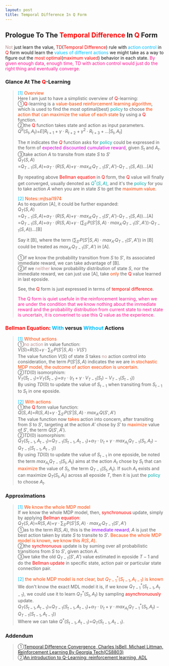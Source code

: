 ```yaml
---
layout: post
title: Temporal Difference In Q Form
---
```


## Prologue To The <font color="Red">Temporal Difference</font> In <font color="Red">Q</font> Form
<p class="message">
<font color="RosyBrown">Not</font> just learn the value, <font color="Red">TD</font>(<font color="Red">Temporal Difference</font>) rule with <font color="DeepSkyBlue">action control</font> in <font color="Red">Q</font> form would learn the <font color="DeepSkyBlue">values of different actions</font> we might take as a way to figure out the <font color="Red">most optimal</font>(<font color="Red">maximum valued</font>) behavior in each state.  
<font color="DeepPink">By given enough data, enough time, TD with action control would just do the right thing and eventually converge.</font>
</p>

### Glance At The <font color="Red">Q</font>-Learning
><font color="DeepSkyBlue">[1]</font>
><font color="OrangeRed">Overview</font>  
>Here I am just to have a simplistic overview of <font color="Red">Q</font>-learning:  
>&#10112;<font color="Red">Q</font>-learning is a <font color="OrangeRed">value-based reinforcement learning algorithm</font>, which is used to find the most optimal(best) <font color="#00ADAD">policy</font> to choose <font color="OrangeRed">the action that can maximize the value of each state</font> by using a <font color="Red">Q</font> function.  
>&#10113;the <font color="Red">Q</font> function takes state and action as input parameters.  
>$Q^{\pi}(S_{t},A_{t})$=$E\lbrack R_{t+1}+\gamma\cdot R_{t+2}+\gamma^{2}\cdot R_{t+3}+...\vert S_{t},A_{t}\rbrack$  
>  
>The $\pi$ indicates the <font color="Red">$Q$</font> function asks for <font color="#00ADAD">policy</font> could be expressed in the form of <font color="#D600D6">expected discounted cumulative reward</font>, given $S_{t}$ and $A_{t}$.  
>&#10114;take action $A$ to transite from state $S$ to $S'$  
>$Q_{T}(S,A)$  
>=$Q_{T-1}(S,A)$+$\alpha_{T}\cdot(R(S,A)$+$\gamma\cdot max_{A'}Q_{T-1}(S',A')$-$Q_{T-1}(S,A))$...[A]  
>
>By repeating above <font color="Red">Bellman equation</font> in <font color="Red">Q</font> form, the <font color="Red">Q</font> value will finally get converged, usually denoted as <font color="#00ADAD">$Q^{*}(S,A)$</font>, and it's the <font color="#00ADAD">policy</font> for you to take action $A$ when you are in state $S$ to get the <font color="OrangeRed">maximum value</font>.  
>
><font color="DeepSkyBlue">[2]</font>
><font color="OrangeRed">Notes::mjtsai1974</font>  
>As to equation [A], it could be further expanded:  
>$Q_{T}(S,A)$  
>=$Q_{T-1}(S,A)$+$\alpha_{T}\cdot(R(S,A)$+$\gamma\cdot max_{A'}Q_{T-1}(S',A')$-$Q_{T-1}(S,A))$...[A]  
>=$Q_{T-1}(S,A)$+$\alpha_{T}\cdot(R(S,A)$+$\gamma\cdot (\sum_{S'}P(S'\vert S,A)\cdot max_{A'}Q_{T-1}(S',A'))$-$Q_{T-1}(S,A))$...[B]  
>
>Say it [B], where the term $(\sum_{S'}P(S'\vert S,A)\cdot max_{A'}Q_{T-1}(S',A'))$ in [B] could be treated as $max_{A'}Q_{T-1}(S',A')$ in [A].  
>
>&#10112;if we know the probability transition from $S$ to $S'$, its associated immediate reward, we can take advantage of [B].  
>&#10113;if we <font color="RosyBrown">neither</font> know probability distribution of state $S$, nor the immediate reward, we can just use [A], take <font color="OrangeRed">only</font> the <font color="Red">Q</font> value learned in last eposide.  
>
>See, the <font color="Red">Q</font> form is just expressed in terms of <font color="Red">temporal difference</font>.  
>
><font color="DeepPink">The Q form is quiet usefule in the reinforcement learning, when we are under the condition that we know nothing about the immediate reward and the probability distribution from current state to next state is uncertain, it is converinet to use this Q value as the experience.</font>  

### <font color="Red">Bellman Equation</font>: <font color="DeepSkyBlue">With</font> versus <font color="DeepSkyBlue">Without</font> Actions
><font color="DeepSkyBlue">[1]</font>
><font color="OrangeRed">Without actions</font>  
>&#10112;<font color="RosyBrown">no action</font> in value function:  
>$V(S)$=$R(S)$+$\gamma\cdot\sum_{S'}P(S'\vert S, A)\cdot V(S')$  
>The value function $V(S)$ of state $S$ takes <font color="RosyBrown">no</font> action control into consideration, the term $P(S'\vert S, A)$ indicates the we are <font color="OrangeRed">in stochastic MDP model, the outcome of action execution is uncertain</font>.  
>&#10113;$TD(0)$ isomorphism:  
>$V_{T}(S_{t-1})$=$V_{T}(S_{t-1})$+$\alpha_{T}\cdot (r_{t}+\gamma\cdot V_{T-1}(S_{t})-V_{T-1}(S_{t-1}))$  
>By using $TD(0)$ to update the value of $S_{t-1}$ when transiting from $S_{t-1}$ to $S_{t}$ in one eposide.  
>
><font color="DeepSkyBlue">[2]</font>
><font color="OrangeRed">With actions</font>  
>&#10112;the <font color="Red">Q</font> form value function:  
>$Q(S,A)$=$R(S,A)$+$\gamma\cdot\sum_{S'}P(S'\vert S, A)\cdot max_{A'}Q(S',A')$  
>The value function now <font color="OrangeRed">takes</font> action into concern, after transiting from $S$ to $S'$, targeting at the action $A'$ chose by $S'$ to <font color="OrangeRed">maximize</font> value of $S'$, the term $Q(S',A')$.  
>&#10113;$TD(0)$ isomorphism:  
>$Q_{T}(S_{t-1},A_{t-1})$=$Q_{T-1}(S_{t-1},A_{t-1})$+$\alpha_{T}\cdot (r_{t}+\gamma\cdot max_{A_{t}}Q_{T-1}(S_{t},A_{t})-Q_{T-1}(S_{t-1},A_{t-1}))$  
>By using $TD(0)$ to update the value of $S_{t-1}$ in one eposide, be noted the term $max_{A_{t}}Q_{T-1}(S_{t},A_{t})$ aims at the action $A_{t}$ chose by $S_{t}$ that can <font color="OrangeRed">maximize</font> the value of $S_{t}$, the term $Q_{T-1}(S_{t},A_{t})$.  If such $A_t$ exists and can maximize $Q_{T}(S_{t},A_{t})$ across all eposide $T$, then it is just the <font color="#00ADAD">policy</font> to choose $A_{t}$.  

### Approximations
><font color="DeepSkyBlue">[1]</font>
><font color="OrangeRed">We know the whole MDP model</font>  
>If we know the whole MDP model, then, <font color="Red">synchronuous</font> update, simply by applying <font color="Red">Bellman equation</font>:  
>$Q_{T}(S,A)$=$R(S,A)$+$\gamma\cdot\sum_{S'}P(S'\vert S,A)\cdot max_{A'}Q_{T-1}(S',A')$  
>&#10112;as to the term $R(S,A)$, this is the <font color="#9300FF">immediate reward</font>, $A$ is just the best action taken by state $S$ to transite to $S'$.  <font color="OrangeRed">Because the whole MDP model is known, we know this $R(S,A)$.</font>  
>&#10113;the <font color="Red">synchronuous</font> update is by suming over all probabilistic transitions from $S$ to $S'$, given action $A$.  
>&#10114;we take the old $Q_{T-1}(S',A')$ value estimated in eposide $T-1$ and do the <font color="Red">Bellman update</font> in specific state, action pair or particular state connection pair.  
>
><font color="DeepSkyBlue">[2]</font>
><font color="OrangeRed">the whole MDP model is not clear, but $Q_{T-1}^{*}(S_{t-1},A_{t-1})$ is known</font>  
>We don't know the exact MDL model it is, if we know $Q_{T-1}^{*}(S_{t-1},A_{t-1})$, we could use it to learn $Q_{T}^{*}(S_{t},A_{t})$ by sampling <font color="Red">asynchronuously</font> update.  
>$Q_{T}(S_{t-1},A_{t-1})$=$Q_{T-1}(S_{t-1},A_{t-1})$+$\alpha_{T}\cdot(r_{t}+\gamma\cdot max_{A_{t}}Q_{T-1}^{*}(S_{t},A_{t})-Q_{T-1}(S_{t-1},A_{t-1}))$  
>Where we can take $Q^{*}(S_{t-1},A_{t-1})$=$Q_{T}(S_{t-1},A_{t-1})$.  

<!--
><font color="DeepSkyBlue">[2]</font>
><font color="OrangeRed">Without actions</font>  
-->

<!--
### Maximum Is Non-Expansion
>Next to do ..

### Convergence Theorem: The Bellman Operator
>Next to do..the 3 properties
-->

<!--
The Q form of Bellman equation is much more useful in the context of reinforcement learning.  
Because we are going to take expectation of $Q(S,A)$=$R(S,A)+\gamma\cdot \sum_{S'}P(S,A,S')\cdot max_{A'}Q(S',A')$ by just using experienced data.  You don't need to access the reward function of the probabilistic transition function to do that.  

$V(S)$=$max_{A}(R(S,A)+\gamma\cdot \sum_{S'}P(S,A,S')\codt V(S'))$
If we try to learn the $V(S)$ values, the only one way to connect current $S$ to next $S'$ must have been done by knowing $R(S,A)$ and $P(S,A,S')$.

So the Q form is very useful in reinforcement learning when we don't know the reward and the probabilistic transition in advance.  

$Q_{T-1}(S,A)$+$\alpha\cdot(R(S,A)+\gamma\cdot \sum_{S'}P(S,A,S')\cdot max_{A'}Q_{T-1}(S',A')-Q_{T-1}(S,A))$  
-->

### Addendum
>&#10112;[Temporal Difference Convergence, Charles IsBell, Michael Littman, Reinforcement Learning By Georgia Tech(CS8803)](https://classroom.udacity.com/courses/ud600/lessons/4436560172/concepts/44332503090923)  
>&#10113;[An introduction to Q-Learning: reinforcement learning, ADL](https://medium.freecodecamp.org/an-introduction-to-q-learning-reinforcement-learning-14ac0b4493cc)  

<!-- Γ -->
<!-- \Omega -->
<!-- \cap intersection -->
<!-- \cup union -->
<!-- \frac{\Gamma(k + n)}{\Gamma(n)} \frac{1}{r^k}  -->
<!-- \mbox{\large$\vert$}\nolimits_0^\infty -->
<!-- \vert_0^\infty -->
<!-- \vert_{0.5}^{\infty} -->
<!-- &prime; ′ -->
<!-- &Prime; ″ -->
<!-- $E\lbrack X\rbrack$ -->
<!-- \overline{X_n} -->
<!-- \underset{Succss}P -->
<!-- \frac{{\overline {X_n}}-\mu}{S/\sqrt n} -->
<!-- \lim_{t\rightarrow\infty} -->
<!-- \int_{0}^{a}\lambda\cdot e^{-\lambda\cdot t}\operatorname dt -->
<!-- \Leftrightarrow -->
<!-- \prod_{v\in V} -->
<!-- \subset -->
<!-- \subseteq -->
<!-- \varnothing -->
<!-- \perp -->
<!-- \overset\triangle= -->
<!-- \left|X\right| -->
<!-- \xrightarrow{r_t} -->

<!-- Notes -->
<!-- <font color="OrangeRed">items, verb, to make it the focus, mathematic expression</font> -->
<!-- <font color="Red">KKT</font> -->
<!-- <font color="Red">SMO heuristics</font> -->
<!-- <font color="Red">F</font> distribution -->
<!-- <font color="Red">t</font> distribution -->
<!-- <font color="DeepSkyBlue">suggested item, soft item</font> -->
<!-- <font color="RoyalBlue">old alpha, quiz, example</font> -->
<!-- <font color="Green">new alpha</font> -->

<!-- <font color="#C20000">conclusion, finding</font> -->
<!-- <font color="DeepPink">positive conclusion, finding</font> -->
<!-- <font color="RosyBrown">negative conclusion, finding</font> -->

<!-- <font color="#00ADAD">policy</font> -->
<!-- <font color="#6100A8">full observable</font> -->
<!-- <font color="#FFAC12">partial observable</font> -->
<!-- <font color="#EB00EB">stochastic</font> -->
<!-- <font color="#8400E6">state transition</font> -->
<!-- <font color="#D600D6">discount factor gamma $\gamma$</font> -->
<!-- <font color="#D600D6">$V(S)$</font> -->
<!-- <font color="#9300FF">immediate reward R(S)</font> -->

<!-- ### <font color="RoyalBlue">Example</font>: Illustration By Rainy And Sunny Days In One Week -->
<!-- <font color="RoyalBlue">[Question]</font> -->
<!-- <font color="DeepSkyBlue">[Answer]</font> -->

<!-- 
[1]Given the vehicles pass through a highway toll station is $6$ per minute, what is the probability that no cars within $30$ seconds?
><font color="DeepSkyBlue">[1]</font>
><font color="OrangeRed">Given the vehicles pass through a highway toll station is $6$ per minute, what is the probability that no cars within $30$ seconds?</font>  
-->

<!--
><font color="DeepSkyBlue">[Notes]</font>
><font color="OrangeRed">Why at this moment, the Poisson and exponential probability come out with different result?</font>  
-->

<!-- https://www.medcalc.org/manual/gamma_distribution_functions.php -->
<!-- https://www.statlect.com/probability-distributions/student-t-distribution#hid5 -->
<!-- http://www.wiris.com/editor/demo/en/ -->